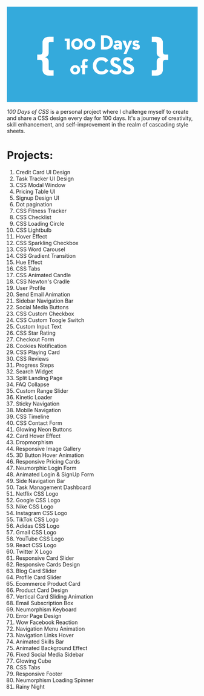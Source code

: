 ![100 Days of CSS](100-days-of-css.png)

_100 Days of CSS_ is a personal project where I challenge myself to create and share a CSS design every day for 100 days. It's a journey of creativity, skill enhancement, and self-improvement in the realm of cascading style sheets.

# Projects:

1. Credit Card UI Design
2. Task Tracker UI Design
3. CSS Modal Window
4. Pricing Table UI
5. Signup Design UI
6. Dot pagination
7. CSS Fitness Tracker
8. CSS Checklist
9. CSS Loading Circle
10. CSS Lightbulb
11. Hover Effect
12. CSS Sparkling Checkbox
13. CSS Word Carousel
14. CSS Gradient Transition
15. Hue Effect
16. CSS Tabs
17. CSS Animated Candle
18. CSS Newton's Cradle
19. User Profile
20. Send Email Animation
21. Sidebar Navigation Bar
22. Social Media Buttons
23. CSS Custom Checkbox
24. CSS Custom Toogle Switch
25. Custom Input Text
26. CSS Star Rating
27. Checkout Form
28. Cookies Notification
29. CSS Playing Card
30. CSS Reviews
31. Progress Steps
32. Search Widget 
33. Split Landing Page
34. FAQ Collapse 
35. Custom Range Slider
36. Kinetic Loader
37. Sticky Navigation
38. Mobile Navigation
39. CSS Timeline
40. CSS Contact Form
41. Glowing Neon Buttons
42. Card Hover Effect
43. Dropmorphism
44. Responsive Image Gallery
45. 3D Button Hover Animation
46. Responsive Pricing Cards
47. Neumorphic Login Form
48. Animated Login & SignUp Form
49. Side Navigation Bar
50. Task Management Dashboard
51. Netflix CSS Logo
52. Google CSS Logo
53. Nike CSS Logo
54. Instagram CSS Logo
55. TikTok CSS Logo
56. Adidas CSS Logo
57. Gmail CSS Logo
58. YouTube CSS Logo
59. React CSS Logo
60. Twitter X Logo
61. Responsive Card Slider
62. Responsive Cards Design
63. Blog Card Slider
64. Profile Card Slider
65. Ecommerce Product Card
66. Product Card Design
67. Vertical Card Sliding Animation
68. Email Subscription Box
69. Neumorphism Keyboard
70. Error Page Design
71. Wow Facebook Reaction
72. Navigation Menu Animation
73. Navigation Links Hover
74. Animated Skills Bar
75. Animated Background Effect
76. Fixed Social Media Sidebar
77. Glowing Cube
78. CSS Tabs
79. Responsive Footer
80. Neumorphism Loading Spinner
81. Rainy Night
